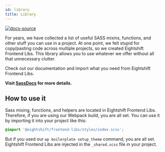 ```yaml
---
id: library
title: Library
---
```


[![docs-source](https://img.shields.io/badge/source-eigthshift--frontend--libs-yellow?style=for-the-badge&logo=javascript&labelColor=2a2a2a)](https://github.com/infinum/eightshift-frontend-libs)


For years, we have collected a list of useful SASS mixins, functions, and other stuff you can use in a project. At one point, we felt stupid for copy/pasting code across multiple projects, so we created Eightshift Frontend Libs. This library allows you to use whatever we offer without all that unnecessary clutter.

Check out our documentation and import what you need from Eightshift Frontend Libs.

**Visit [SassDocs](/eightshift-docs/sass) for more details.**

## How to use it

Sass mixing, functions, and helpers are located in Eightshift Frontend Libs. Therefore, if you are using our Webpack build, you are all set. You can use it by importing it into your project like this:

```scss
@import '@eightshift/frontend-libs/styles/index.scss';
```

But if you used our `wp boilerplate setup_theme` command, you are all set. Eightshift Frontend Libs are injected in the `_shared.scss` file in your project.
